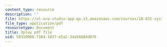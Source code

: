 ```yaml
---
content_type: resource
description: ''
file: https://ol-ocw-studio-app-qa.s3.amazonaws.com/courses/18-031-system-functions-and-the-laplace-transform-spring-2019/5031090671641837e5a234a56884d976_5HfMEUO9vlY.pdf
file_type: application/pdf
resourcetype: Document
title: 3play pdf file
uid: 50310906-7164-1837-e5a2-34a56884d976
---
```

